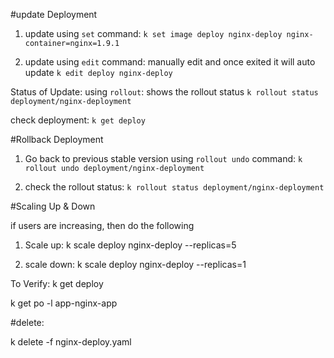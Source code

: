 #update Deployment


1. update using `set` command:
``k set image deploy nginx-deploy nginx-container=nginx=1.9.1`` 

2. update using `edit` command: manually edit and once exited it will auto update
``k edit deploy nginx-deploy``

Status of Update:  using `rollout`: shows the rollout status
``k rollout status deployment/nginx-deployment``


check deployment:
``k get deploy``



#Rollback Deployment

1. Go back to previous stable version using `rollout undo` command:
``k rollout undo deployment/nginx-deployment``

2. check the rollout status:
``k rollout status deployment/nginx-deployment``



#Scaling Up & Down 

if users are increasing, then do the following

1. Scale up:
k scale deploy nginx-deploy --replicas=5

2. scale down:
k scale deploy nginx-deploy --replicas=1

To Verify:
k get deploy

k get po -l app-nginx-app


#delete:

k delete -f nginx-deploy.yaml
